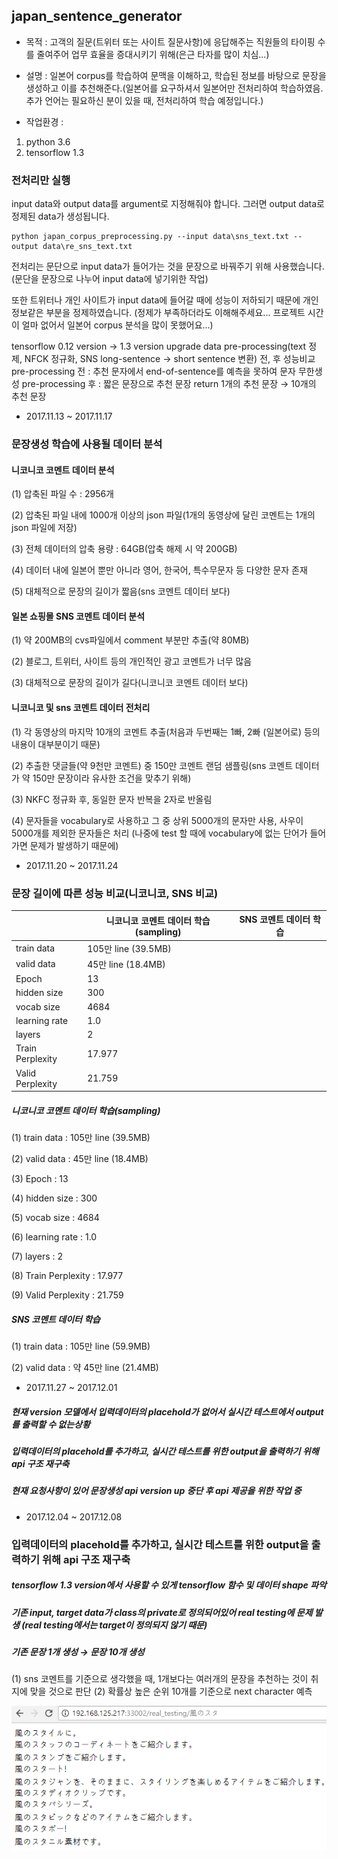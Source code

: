 ## japan_sentence_generator

- 목적 : 고객의 질문(트위터 또는 사이트 질문사항)에 응답해주는 직원들의 타이핑 수를 줄여주어 업무 효율을 증대시키기 위해(은근 타자를 많이 치심...)

- 설명 : 일본어 corpus를 학습하여 문맥을 이해하고, 학습된 정보를 바탕으로 문장을 생성하고 이를 추천해준다.(일본어를 요구하셔서 일본어만 전처리하여 학습하였음. 추가 언어는 필요하신 분이 있을 때, 전처리하여 학습 예정입니다.)

- 작업환경 : 
1. python 3.6
2. tensorflow 1.3

### 전처리만 실행
input data와 output data를 argument로 지정해줘야 합니다.
그러면 output data로 정제된 data가 생성됩니다.

```
python japan_corpus_preprocessing.py --input data\sns_text.txt --output data\re_sns_text.txt
```
전처리는 문단으로 input data가 들어가는 것을 문장으로 바꿔주기 위해 사용했습니다.
(문단을 문장으로 나누어 input data에 넣기위한 작업)

또한 트위터나 개인 사이트가 input data에 들어갈 때에 성능이 저하되기 때문에 개인정보같은 부분을 정제하였습니다.
(정제가 부족하더라도 이해해주세요... 프로젝트 시간이 얼마 없어서 일본어 corpus 분석을 많이 못했어요...)



tensorflow 0.12 version → 1.3 version upgrade
data pre-processing(text 정제, NFCK 정규화, SNS long-sentence → short sentence 변환) 전, 후 성능비교
pre-processing 전 : 추천 문자에서 end-of-sentence를 예측을 못하여 문자 무한생성
pre-processing 후 : 짧은 문장으로 추천 문장 return
1개의 추천 문장 → 10개의 추천 문장




- 2017.11.13 ~ 2017.11.17
### 문장생성 학습에 사용될 데이터 분석
#### 니코니코 코멘트 데이터 분석 
(1) 압축된 파일 수 : 2956개

(2) 압축된 파일 내에 1000개 이상의 json 파일(1개의 동영상에 달린 코멘트는 1개의 json 파일에 저장)

(3) 전체 데이터의 압축 용량 : 64GB(압축 해제 시 약 200GB)

(4) 데이터 내에 일본어 뿐만 아니라 영어, 한국어, 특수무문자 등 다양한 문자 존재

(5) 대체적으로 문장의 길이가 짧음(sns 코멘트 데이터 보다)

#### 일본 쇼핑몰 SNS 코멘트 데이터 분석
(1) 약 200MB의 cvs파일에서 comment 부분만 추출(약 80MB)

(2) 블로그, 트위터, 사이트 등의 개인적인 광고 코멘트가 너무 많음

(3) 대체적으로 문장의 길이가 길다(니코니코 코멘트 데이터 보다)  

#### 니코니코 및 sns 코멘트 데이터 전처리
(1) 각 동영상의 마지막 10개의 코멘트 추출(처음과 두번째는 1빠, 2빠 (일본어로) 등의 내용이 대부분이기 때문)

(2) 추출한 댓글들(약 9천만 코멘트) 중 150만 코멘트 랜덤 샘플링(sns 코멘트 데이터가 약 150만 문장이라 유사한 조건을 맞추기 위해)

(3) NKFC 정규화 후, 동일한 문자 반복을 2자로 반올림

(4) 문자들을 vocabulary로 사용하고 그 중 상위 5000개의 문자만 사용, 사우이 5000개를 제외한 문자들은 <unk> 처리 (나중에 test 할 때에 vocabulary에 없는 단어가 들어가면 문제가 발생하기 때문에) 

- 2017.11.20 ~ 2017.11.24
### 문장 길이에 따른 성능 비교(니코니코, SNS 비교)


|   | 니코니코 코멘트 데이터 학습(sampling)  | SNS 코멘트 데이터 학습 |
|---|---|---|
| train data | 105만 line (39.5MB) |   |
| valid data | 45만 line (18.4MB) |   |
| Epoch | 13 |   |
| hidden size | 300 |   |
| vocab size | 4684 |   |
| learning rate | 1.0 |   |
| layers | 2 |   |
| Train Perplexity | 17.977 |   |
| Valid Perplexity | 21.759 |   |


##### 니코니코 코멘트 데이터 학습(sampling)
(1) train data : 105만 line (39.5MB)

(2) valid data : 45만 line (18.4MB)

(3) Epoch : 13

(4) hidden size :  300

(5) vocab size : 4684

(6) learning rate : 1.0

(7) layers : 2

(8) Train Perplexity : 17.977

(9) Valid Perplexity : 21.759

##### SNS 코멘트 데이터 학습
(1) train data : 105만 line (59.9MB)

(2) valid data : 약 45만 line (21.4MB)

- 2017.11.27 ~ 2017.12.01
##### 현재 version 모델에서 입력데이터의 placehold가 없어서 실시간 테스트에서 output를 출력할 수 없는상황
##### 입력데이터의 placehold를 추가하고, 실시간 테스트를 위한 output을 출력하기 위해 api 구조 재구축
##### 현재 요청사항이 있어 문장생성 api version up 중단 후 api 제공을 위한 작업 중

- 2017.12.04 ~ 2017.12.08
### 입력데이터의 placehold를 추가하고, 실시간 테스트를 위한 output을 출력하기 위해 api 구조 재구축 
##### tensorflow 1.3 version에서 사용할 수 있게 tensorflow 함수 및 데이터 shape 파악
##### 기존 input, target data가 class의 private로 정의되어있어 real testing에 문제 발생 (real testing에서는 target이 정의되지 않기 때문)
##### 기존 문장 1개 생성 → 문장 10개 생성
(1) sns 코멘트를 기준으로 생각했을 때, 1개보다는 여러개의 문장을 추천하는 것이 취지에 맞을 것으로 판단
(2) 확률상 높은 순위 10개를 기준으로 next character 예측

<img src=https://github.com/kojunhyun/japan_sentence_generator/blob/master/fig/10sentence_test.PNG>
